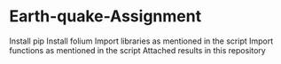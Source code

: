 # Earth-quake-Assignment
Install pip Install folium
Import libraries as mentioned in the script
Import functions as mentioned in the script
Attached results in this repository
